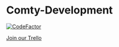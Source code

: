 # Comty-Development
[![CodeFactor](https://www.codefactor.io/repository/github/srgooglo/comty-development/badge?s=d26d9c4b4f23bdf7fdc8209a8088c58841deffc3)](https://www.codefactor.io/repository/github/srgooglo/comty-development)


[Join our Trello](https://trello.com/invite/b/UbwvlG1I/2bc02725b9b210d2e9e9a82c5040b895/comty-development)